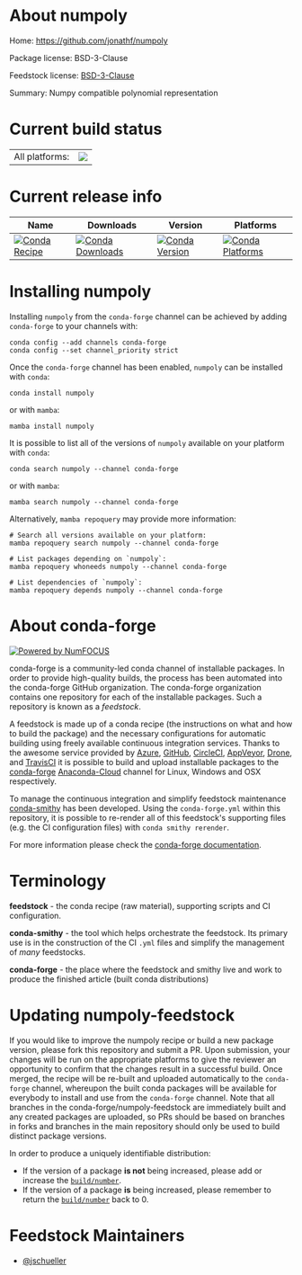 About numpoly
=============

Home: https://github.com/jonathf/numpoly

Package license: BSD-3-Clause

Feedstock license: [BSD-3-Clause](https://github.com/conda-forge/numpoly-feedstock/blob/main/LICENSE.txt)

Summary: Numpy compatible polynomial representation

Current build status
====================


<table><tr><td>All platforms:</td>
    <td>
      <a href="https://dev.azure.com/conda-forge/feedstock-builds/_build/latest?definitionId=9150&branchName=main">
        <img src="https://dev.azure.com/conda-forge/feedstock-builds/_apis/build/status/numpoly-feedstock?branchName=main">
      </a>
    </td>
  </tr>
</table>

Current release info
====================

| Name | Downloads | Version | Platforms |
| --- | --- | --- | --- |
| [![Conda Recipe](https://img.shields.io/badge/recipe-numpoly-green.svg)](https://anaconda.org/conda-forge/numpoly) | [![Conda Downloads](https://img.shields.io/conda/dn/conda-forge/numpoly.svg)](https://anaconda.org/conda-forge/numpoly) | [![Conda Version](https://img.shields.io/conda/vn/conda-forge/numpoly.svg)](https://anaconda.org/conda-forge/numpoly) | [![Conda Platforms](https://img.shields.io/conda/pn/conda-forge/numpoly.svg)](https://anaconda.org/conda-forge/numpoly) |

Installing numpoly
==================

Installing `numpoly` from the `conda-forge` channel can be achieved by adding `conda-forge` to your channels with:

```
conda config --add channels conda-forge
conda config --set channel_priority strict
```

Once the `conda-forge` channel has been enabled, `numpoly` can be installed with `conda`:

```
conda install numpoly
```

or with `mamba`:

```
mamba install numpoly
```

It is possible to list all of the versions of `numpoly` available on your platform with `conda`:

```
conda search numpoly --channel conda-forge
```

or with `mamba`:

```
mamba search numpoly --channel conda-forge
```

Alternatively, `mamba repoquery` may provide more information:

```
# Search all versions available on your platform:
mamba repoquery search numpoly --channel conda-forge

# List packages depending on `numpoly`:
mamba repoquery whoneeds numpoly --channel conda-forge

# List dependencies of `numpoly`:
mamba repoquery depends numpoly --channel conda-forge
```


About conda-forge
=================

[![Powered by
NumFOCUS](https://img.shields.io/badge/powered%20by-NumFOCUS-orange.svg?style=flat&colorA=E1523D&colorB=007D8A)](https://numfocus.org)

conda-forge is a community-led conda channel of installable packages.
In order to provide high-quality builds, the process has been automated into the
conda-forge GitHub organization. The conda-forge organization contains one repository
for each of the installable packages. Such a repository is known as a *feedstock*.

A feedstock is made up of a conda recipe (the instructions on what and how to build
the package) and the necessary configurations for automatic building using freely
available continuous integration services. Thanks to the awesome service provided by
[Azure](https://azure.microsoft.com/en-us/services/devops/), [GitHub](https://github.com/),
[CircleCI](https://circleci.com/), [AppVeyor](https://www.appveyor.com/),
[Drone](https://cloud.drone.io/welcome), and [TravisCI](https://travis-ci.com/)
it is possible to build and upload installable packages to the
[conda-forge](https://anaconda.org/conda-forge) [Anaconda-Cloud](https://anaconda.org/)
channel for Linux, Windows and OSX respectively.

To manage the continuous integration and simplify feedstock maintenance
[conda-smithy](https://github.com/conda-forge/conda-smithy) has been developed.
Using the ``conda-forge.yml`` within this repository, it is possible to re-render all of
this feedstock's supporting files (e.g. the CI configuration files) with ``conda smithy rerender``.

For more information please check the [conda-forge documentation](https://conda-forge.org/docs/).

Terminology
===========

**feedstock** - the conda recipe (raw material), supporting scripts and CI configuration.

**conda-smithy** - the tool which helps orchestrate the feedstock.
                   Its primary use is in the construction of the CI ``.yml`` files
                   and simplify the management of *many* feedstocks.

**conda-forge** - the place where the feedstock and smithy live and work to
                  produce the finished article (built conda distributions)


Updating numpoly-feedstock
==========================

If you would like to improve the numpoly recipe or build a new
package version, please fork this repository and submit a PR. Upon submission,
your changes will be run on the appropriate platforms to give the reviewer an
opportunity to confirm that the changes result in a successful build. Once
merged, the recipe will be re-built and uploaded automatically to the
`conda-forge` channel, whereupon the built conda packages will be available for
everybody to install and use from the `conda-forge` channel.
Note that all branches in the conda-forge/numpoly-feedstock are
immediately built and any created packages are uploaded, so PRs should be based
on branches in forks and branches in the main repository should only be used to
build distinct package versions.

In order to produce a uniquely identifiable distribution:
 * If the version of a package **is not** being increased, please add or increase
   the [``build/number``](https://docs.conda.io/projects/conda-build/en/latest/resources/define-metadata.html#build-number-and-string).
 * If the version of a package **is** being increased, please remember to return
   the [``build/number``](https://docs.conda.io/projects/conda-build/en/latest/resources/define-metadata.html#build-number-and-string)
   back to 0.

Feedstock Maintainers
=====================

* [@jschueller](https://github.com/jschueller/)

